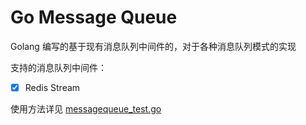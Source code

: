 # Go Message Queue
Golang 编写的基于现有消息队列中间件的，对于各种消息队列模式的实现



支持的消息队列中间件：

- [x] Redis Stream

使用方法详见 [messagequeue_test.go](messagequeue_test.go)

 